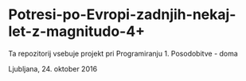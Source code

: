 # Potresi-po-Evropi-zadnjih-nekaj-let-z-magnitudo-4+

Ta repozitorij vsebuje projekt pri Programiranju 1.
Posodobitve - doma

Ljubljana, 24. oktober 2016